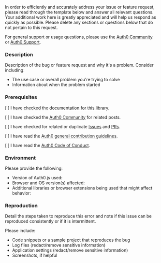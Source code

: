 In order to efficiently and accurately address your issue or feature request, please read through the template below and answer all relevant questions. Your additional work here is greatly appreciated and will help us respond as quickly as possible. Please delete any sections or questions below that do not pertain to this request.

For general support or usage questions, please use the [Auth0 Community](https://community.auth0.com/) or [Auth0 Support](https://support.auth0.com.).

### Description

Description of the bug or feature request and why it's a problem. Consider including:

- The use case or overall problem you're trying to solve
- Information about when the problem started

### Prerequisites

[ ] I have checked the [documentation for this library](https://auth0.github.io/auth0.js/index.html).

[ ] I have checked the [Auth0 Community](https://community.auth0.com/) for related posts.

[ ] I have checked for related or duplicate [Issues](https://github.com/auth0/auth0.js/issues) and [PRs](https://github.com/auth0/auth0.js/pulls).

[ ] I have read the [Auth0 general contribution guidelines](https://github.com/auth0/open-source-template/blob/master/GENERAL-CONTRIBUTING.md).

[ ] I have read the [Auth0 Code of Conduct](https://github.com/auth0/open-source-template/blob/master/CODE-OF-CONDUCT.md).

### Environment

Please provide the following:

- Version of Auth0.js used:
- Browser and OS version(s) affected:
- Additional libraries or browser extensions being used that might affect behavior:

### Reproduction

Detail the steps taken to reproduce this error and note if this issue can be reproduced consistently or if it is intermittent.

Please include:

- Code snippets or a sample project that reproduces the bug
- Log files (redact/remove sensitive information)
- Application settings (redact/remove sensitive information)
- Screenshots, if helpful
